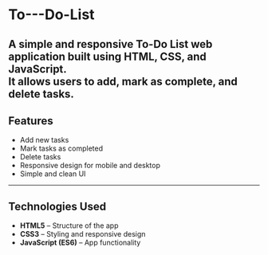 # To---Do-List
A simple and responsive **To-Do List** web application built using **HTML, CSS, and JavaScript**.  
It allows users to add, mark as complete, and delete tasks.
---

##  Features
-  Add new tasks
-  Mark tasks as completed
-  Delete tasks
-  Responsive design for mobile and desktop
-  Simple and clean UI

---

##  Technologies Used
- **HTML5** – Structure of the app
- **CSS3** – Styling and responsive design
- **JavaScript (ES6)** – App functionality
